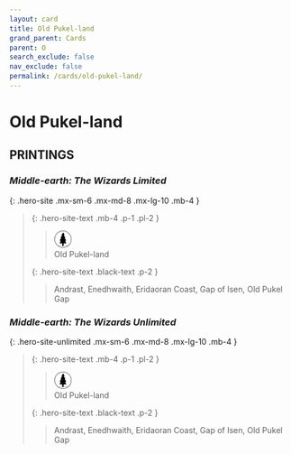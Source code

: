 ```yaml
---
layout: card
title: Old Pukel-land
grand_parent: Cards
parent: O
search_exclude: false
nav_exclude: false
permalink: /cards/old-pukel-land/
---
```


# Old Pukel-land


## PRINTINGS


### _Middle-earth: The Wizards Limited_

{: .hero-site .mx-sm-6 .mx-md-8 .mx-lg-10 .mb-4 }
> {: .hero-site-text .mb-4 .p-1 .pl-2 }
> > <div class="card-mp"><img src="/assets/images/wilderness.svg"></div>
> > <div class="character-card-name">Old Pukel-land</div>
>
> {: .hero-site-text .black-text .p-2 }
> > Andrast, Enedhwaith, Eridaoran Coast, Gap of Isen, Old Pukel Gap 
> 

### _Middle-earth: The Wizards Unlimited_

{: .hero-site-unlimited .mx-sm-6 .mx-md-8 .mx-lg-10 .mb-4 }
> {: .hero-site-text .mb-4 .p-1 .pl-2 }
> > <div class="card-mp"><img src="/assets/images/wilderness.svg"></div>
> > <div class="character-card-name">Old Pukel-land</div>
>
> {: .hero-site-text .black-text .p-2 }
> > Andrast, Enedhwaith, Eridaoran Coast, Gap of Isen, Old Pukel Gap 
> 
